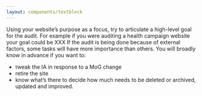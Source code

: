 ```yaml
---
layout: components/textblock
---
```


Using your website’s purpose as a focus, try to articulate a high-level goal for the audit. For example if you were auditing a health campaign website your goal could be XXX
If the audit is being done because of external factors, some tasks will have more importance than others.
You will broadly know in advance if you want to:
- tweak the IA in response to a MoG change
- retire the site
- know what’s there to decide how much needs to be deleted or archived, updated and improved.
